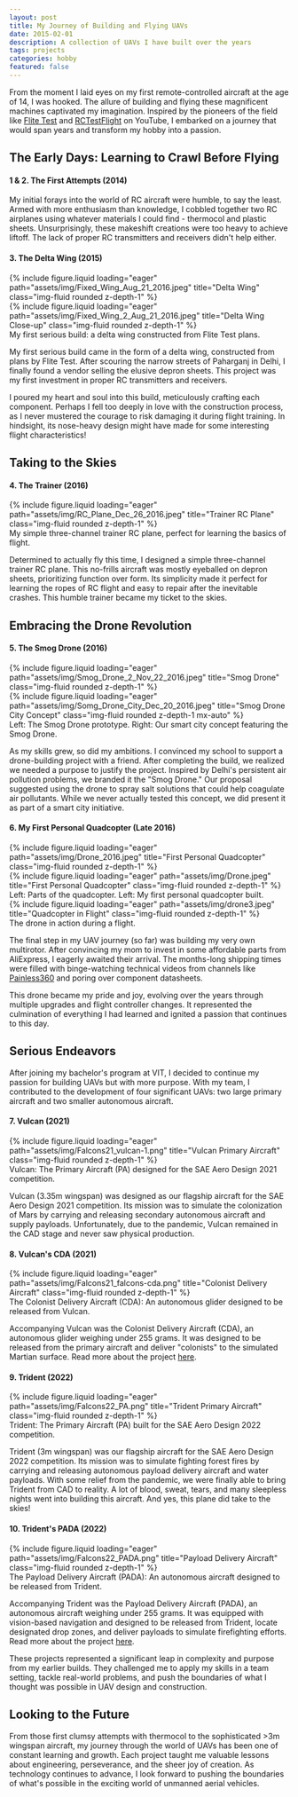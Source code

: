```yaml
---
layout: post
title: My Journey of Building and Flying UAVs
date: 2015-02-01 
description: A collection of UAVs I have built over the years
tags: projects
categories: hobby
featured: false
---
```

From the moment I laid eyes on my first remote-controlled aircraft at the age of 14, I was hooked. The allure of building and flying these magnificent machines captivated my imagination. Inspired by the pioneers of the field like [Flite Test](https://www.youtube.com/@FliteTest) and [RCTestFlight](https://www.youtube.com/@rctestflight) on YouTube, I embarked on a journey that would span years and transform my hobby into a passion.

## The Early Days: Learning to Crawl Before Flying

#### 1 & 2. The First Attempts (2014)
My initial forays into the world of RC aircraft were humble, to say the least. Armed with more enthusiasm than knowledge, I cobbled together two RC airplanes using whatever materials I could find - thermocol and plastic sheets. Unsurprisingly, these makeshift creations were too heavy to achieve liftoff. The lack of proper RC transmitters and receivers didn't help either.

#### 3. The Delta Wing (2015)
<div class="row">
    <div class="col-sm mt-3 mt-md-0">
        {% include figure.liquid loading="eager" path="assets/img/Fixed_Wing_Aug_21_2016.jpeg" title="Delta Wing" class="img-fluid rounded z-depth-1" %}
    </div>
    <div class="col-sm mt-3 mt-md-0">
        {% include figure.liquid loading="eager" path="assets/img/Fixed_Wing_2_Aug_21_2016.jpeg" title="Delta Wing Close-up" class="img-fluid rounded z-depth-1" %}
    </div>
</div>
<div class="caption">
    My first serious build: a delta wing constructed from Flite Test plans.
</div>

My first serious build came in the form of a delta wing, constructed from plans by Flite Test. After scouring the narrow streets of Paharganj in Delhi, I finally found a vendor selling the elusive depron sheets. This project was my first investment in proper RC transmitters and receivers.

I poured my heart and soul into this build, meticulously crafting each component. Perhaps I fell too deeply in love with the construction process, as I never mustered the courage to risk damaging it during flight training. In hindsight, its nose-heavy design might have made for some interesting flight characteristics!

## Taking to the Skies

#### 4. The Trainer (2016)
<div class="row">
    <div class="col-sm mt-3 mt-md-0">
        {% include figure.liquid loading="eager" path="assets/img/RC_Plane_Dec_26_2016.jpeg" title="Trainer RC Plane" class="img-fluid rounded z-depth-1" %}
    </div>
</div>
<div class="caption">
    My simple three-channel trainer RC plane, perfect for learning the basics of flight.
</div>

Determined to actually fly this time, I designed a simple three-channel trainer RC plane. This no-frills aircraft was mostly eyeballed on depron sheets, prioritizing function over form. Its simplicity made it perfect for learning the ropes of RC flight and easy to repair after the inevitable crashes. This humble trainer became my ticket to the skies.

## Embracing the Drone Revolution

#### 5. The Smog Drone (2016)
<div class="row">
    <div class="col-sm mt-3 mt-md-0 text-center">
        {% include figure.liquid loading="eager" path="assets/img/Smog_Drone_2_Nov_22_2016.jpeg" title="Smog Drone" class="img-fluid rounded z-depth-1" %}
    </div>
    <div class="col-sm mt-3 mt-md-0 text-center">
        {% include figure.liquid loading="eager" path="assets/img/Somg_Drone_City_Dec_20_2016.jpeg" title="Smog Drone City Concept" class="img-fluid rounded z-depth-1 mx-auto" %}
    </div>
</div>
<div class="caption">
    Left: The Smog Drone prototype. Right: Our smart city concept featuring the Smog Drone.
</div>

As my skills grew, so did my ambitions. I convinced my school to support a drone-building project with a friend. After completing the build, we realized we needed a purpose to justify the project. Inspired by Delhi's persistent air pollution problems, we branded it the "Smog Drone." Our proposal suggested using the drone to spray salt solutions that could help coagulate air pollutants. While we never actually tested this concept, we did present it as part of a smart city initiative.

#### 6. My First Personal Quadcopter (Late 2016)
<div class="row">
    <div class="col-sm mt-3 mt-md-0 text-center">
        {% include figure.liquid loading="eager" path="assets/img/Drone_2016.jpeg" title="First Personal Quadcopter" class="img-fluid rounded z-depth-1" %}
    </div>
    <div class="col-sm mt-3 mt-md-0 text-center">
        {% include figure.liquid loading="eager" path="assets/img/Drone.jpeg" title="First Personal Quadcopter" class="img-fluid rounded z-depth-1" %}
    </div>
</div>
<div class="caption">
    Left: Parts of the quadcopter. Left: My first personal quadcopter built.
</div>

<div class="col-sm mt-3 mt-md-0">
    {% include figure.liquid loading="eager" path="assets/img/drone3.jpeg" title="Quadcopter in Flight" class="img-fluid rounded z-depth-1" %}
</div>
<div class="caption">
    The drone in action during a flight.
</div>

The final step in my UAV journey (so far) was building my very own multirotor. After convincing my mom to invest in some affordable parts from AliExpress, I eagerly awaited their arrival. The months-long shipping times were filled with binge-watching technical videos from channels like [Painless360](https://www.youtube.com/@Painless360) and poring over component datasheets.

This drone became my pride and joy, evolving over the years through multiple upgrades and flight controller changes. It represented the culmination of everything I had learned and ignited a passion that continues to this day.

## Serious Endeavors

After joining my bachelor's program at VIT, I decided to continue my passion for building UAVs but with more purpose. With my team, I contributed to the development of four significant UAVs: two large primary aircraft and two smaller autonomous aircraft.

#### 7. Vulcan (2021)
<div class="row">
    <div class="col-sm mt-3 mt-md-0">
        {% include figure.liquid loading="eager" path="assets/img/Falcons21_vulcan-1.png" title="Vulcan Primary Aircraft" class="img-fluid rounded z-depth-1" %}
    </div>
</div>
<div class="caption">
    Vulcan: The Primary Aircraft (PA) designed for the SAE Aero Design 2021 competition.
</div>

Vulcan (3.35m wingspan) was designed as our flagship aircraft for the SAE Aero Design 2021 competition. Its mission was to simulate the colonization of Mars by carrying and releasing secondary autonomous aircraft and supply payloads. Unfortunately, due to the pandemic, Vulcan remained in the CAD stage and never saw physical production.

#### 8. Vulcan's CDA (2021)
<div class="row">
    <div class="col-sm mt-3 mt-md-0">
        {% include figure.liquid loading="eager" path="assets/img/Falcons21_falcons-cda.png" title="Colonist Delivery Aircraft" class="img-fluid rounded z-depth-1" %}
    </div>
</div>
<div class="caption">
    The Colonist Delivery Aircraft (CDA): An autonomous glider designed to be released from Vulcan.
</div>

Accompanying Vulcan was the Colonist Delivery Aircraft (CDA), an autonomous glider weighing under 255 grams. It was designed to be released from the primary aircraft and deliver "colonists" to the simulated Martian surface. Read more about the project [here](https://www.sakshambhutani.xyz/projects/2_project/).

#### 9. Trident (2022)
<div class="row">
    <div class="col-sm mt-3 mt-md-0">
        {% include figure.liquid loading="eager" path="assets/img/Falcons22_PA.png" title="Trident Primary Aircraft" class="img-fluid rounded z-depth-1" %}
    </div>
</div>
<div class="caption">
    Trident: The Primary Aircraft (PA) built for the SAE Aero Design 2022 competition.
</div>

Trident (3m wingspan) was our flagship aircraft for the SAE Aero Design 2022 competition. Its mission was to simulate fighting forest fires by carrying and releasing autonomous payload delivery aircraft and water payloads. With some relief from the pandemic, we were finally able to bring Trident from CAD to reality. A lot of blood, sweat, tears, and many sleepless nights went into building this aircraft. And yes, this plane did take to the skies!

#### 10. Trident's PADA (2022)
<div class="row">
    <div class="col-sm mt-3 mt-md-0">
        {% include figure.liquid loading="eager" path="assets/img/Falcons22_PADA.png" title="Payload Delivery Aircraft" class="img-fluid rounded z-depth-1" %}
    </div>
</div>
<div class="caption">
    The Payload Delivery Aircraft (PADA): An autonomous aircraft designed to be released from Trident.
</div>

Accompanying Trident was the Payload Delivery Aircraft (PADA), an autonomous aircraft weighing under 255 grams. It was equipped with vision-based navigation and designed to be released from Trident, locate designated drop zones, and deliver payloads to simulate firefighting efforts. Read more about the project [here](https://www.sakshambhutani.xyz/projects/1_project/).

These projects represented a significant leap in complexity and purpose from my earlier builds. They challenged me to apply my skills in a team setting, tackle real-world problems, and push the boundaries of what I thought was possible in UAV design and construction.

## Looking to the Future

From those first clumsy attempts with thermocol to the sophisticated >3m wingspan aircraft, my journey through the world of UAVs has been one of constant learning and growth. Each project taught me valuable lessons about engineering, perseverance, and the sheer joy of creation. As technology continues to advance, I look forward to pushing the boundaries of what's possible in the exciting world of unmanned aerial vehicles.
